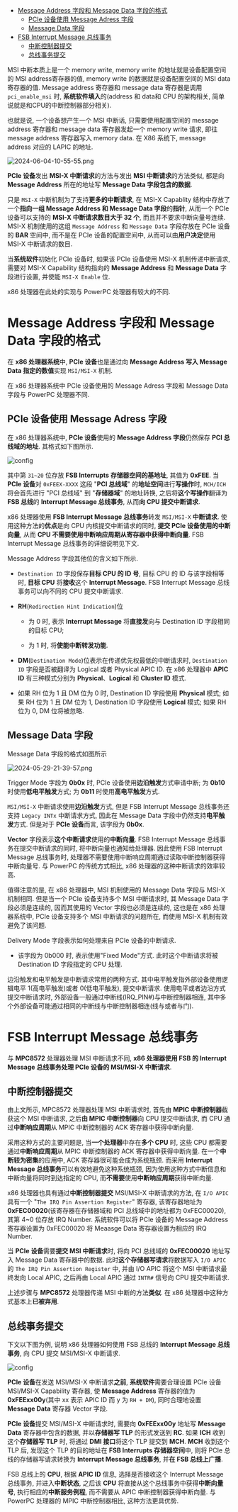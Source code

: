 
<!-- @import "[TOC]" {cmd="toc" depthFrom=1 depthTo=6 orderedList=false} -->

<!-- code_chunk_output -->

- [Message Address 字段和 Message Data 字段的格式](#message-address-字段和-message-data-字段的格式)
  - [PCIe 设备使用 Message Adress 字段](#pcie-设备使用-message-adress-字段)
  - [Message Data 字段](#message-data-字段)
- [FSB Interrupt Message 总线事务](#fsb-interrupt-message-总线事务)
  - [中断控制器提交](#中断控制器提交)
  - [总线事务提交](#总线事务提交)

<!-- /code_chunk_output -->

MSI 中断本质上是一个 memory write, memory write 的地址就是设备配置空间的 MSI address寄存器的值, memory write 的数据就是设备配置空间的 MSI data 寄存器的值. Message address 寄存器和 message data 寄存器是调用 `pci_enable_msi` 时, **系统软件填入**的(address 和 data和 CPU 的架构相关, 简单说就是和CPU的中断控制器部分相关).

也就是说, 一个设备想产生一个 MSI 中断话, 只需要使用配置空间的 message address 寄存器和 message data 寄存器发起一个 memory write 请求, 即往 message address 寄存器写入 memory data. 在 X86 系统下, message address 对应的 LAPIC 的地址.

![2024-06-04-10-55-55.png](./images/2024-06-04-10-55-55.png)

**PCIe 设备**发出 **MSI\-X 中断请求**的方法与发出 **MSI 中断请求**的方法类似, 都是向 **Message Address** 所在的地址写 **Message Data 字段包含的数据**.

只是 `MSI-X` 中断机制为了支持**更多的中断请求**, 在 MSI-X Capablity 结构中存放了一个**指向一组 Message Address 和 Message Data 字段**的**指针**, 从而一个 PCIe 设备可以支持的 **MSI\-X 中断请求数目大于 32 个**, 而且并不要求中断向量号连续. MSI\-X 机制使用的这组 `Message Address` 和 `Message Data` 字段存放在 PCIe 设备的 **BAR** 空间中, 而不是在 PCIe 设备的配置空间中, 从而可以由**用户决定**使用 MSI\-X 中断请求的数目.

当**系统软件**初始化 PCIe 设备时, 如果该 PCIe 设备使用 MSI\-X 机制传递中断请求, 需要对 MSI\-X Capability 结构指向的 **Message Address** 和 **Message Data** 字段进行设置, 并使能 `MSI-X Enable` 位.

x86 处理器在此处的实现与 PowerPC 处理器有较大的不同.

# Message Address 字段和 Message Data 字段的格式

在 **x86 处理器系统**中, **PCIe 设备**也是通过向 **Message Address 写入 Message Data 指定的数值**实现 `MSI/MSI-X` 机制.

在 x86 处理器系统中 PCIe 设备使用的 Message Adress 字段和 Message Data 字段与 PowerPC 处理器不同.

## PCIe 设备使用 Message Adress 字段

在 x86 处理器系统中, **PCIe 设备**使用的 **Message Address 字段**仍然保存 **PCI 总线域的地址**. 其格式如下图所示.

![config](images/7.png)

其中第 `31~20` 位存放 **FSB Interrupts 存储器空间的基地址**, 其值为 **0xFEE**. 当 **PCIe 设备**对 `0xFEEX-XXXX` 这段 "**PCI 总线域**" 的**地址空间**进行**写操作**时, `MCH/ICH` 将会首先进行 "PCI 总线域" 到 "**存储器域**" 的地址转换, 之后将**这个写操作**翻译为 **FSB 总线**的 **Interrupt Message 总线事务**, 从而**向 CPU 提交中断请求**.

x86 处理器使用 **FSB Interrupt Message 总线事务**转发 `MSI/MSI-X` **中断请求**. 使用这种方法的**优点**是向 CPU 内核提交中断请求的同时, **提交 PCIe 设备使用的中断向量**, 从而 **CPU 不需要使用中断响应周期从寄存器中获得中断向量**. FSB Interrupt Message 总线事务的详细说明见下文.

Message Address 字段其他位的含义如下所示.

- `Destination ID` 字段保存**目标 CPU 的 ID 号**, 目标 CPU 的 ID 与该字段相等时, **目标 CPU** 将**接收**这个 **Interrupt Message**. FSB Interrupt Message 总线事务可以向不同的 CPU 提交中断请求.

- **RH**(`Redirection Hint Indication`)位

  - 为 0 时, 表示 **Interrupt Message** 将**直接发**向与 Destination ID 字段相同的目标 CPU;

  - 为 1 时, 将**使能中断转发功能**.

- **DM**(`Destination Mode`)位表示在传递优先权最低的中断请求时,  `Destination ID` 字段是否被翻译为 Logical 或者 Physical APIC ID. 在 x86 处理器中 **APIC ID** 有三种模式分别为 **Physical**、**Logical** 和 **Cluster ID** 模式.

- 如果 RH 位为 1 且 DM 位为 0 时, Destination ID 字段使用 **Physical** 模式; 如果 RH 位为 1 且 DM 位为 1, Destination ID 字段使用 **Logical** 模式; 如果 RH 位为 0, DM 位将被忽略.

## Message Data 字段

Message Data 字段的格式如图所示

![2024-05-29-21-39-57.png](./images/2024-05-29-21-39-57.png)

Trigger Mode 字段为 **0b0x** 时, PCIe 设备使用**边沿触发**方式申请中断; 为 **0b10** 时使用**低电平触发**方式; 为 **0b11** 时使用**高电平触发**方式.

`MSI/MSI-X` 中断请求使用**边沿触发**方式, 但是 FSB Interrupt Message 总线事务还支持 `Legacy INTx` 中断请求方式, 因此在 Message Data 字段中仍然支持**电平触发**方式. 但是对于 **PCIe 设备**而言, 该字段为 **0b0x**.

**Vector** 字段表示**这个中断请求**使用的**中断向量**. FSB Interrupt Message 总线事务在提交中断请求的同时, 将中断向量也通知给处理器. 因此使用 FSB Interrupt Message 总线事务时, 处理器不需要使用中断响应周期通过读取中断控制器获得中断向量号. 与 PowerPC 的传统方式相比, x86 处理器的这种中断请求的效率较高.

值得注意的是, 在 x86 处理器中, MSI 机制使用的 Message Data 字段与 MSI-X 机制相同. 但是当一个 PCIe 设备支持多个 MSI 中断请求时, 其 Message Data 字段必须是连续的, 因而其使用的 Vector 字段也必须是连续的, 这也是在 x86 处理器系统中, PCIe 设备支持多个 MSI 中断请求的问题所在, 而使用 MSI-X 机制有效避免了该问题.

Delivery Mode 字段表示如何处理来自 PCIe 设备的中断请求.

* 该字段为 0b000 时, 表示使用"Fixed Mode"方式. 此时这个中断请求将被 Destination ID 字段指定的 CPU 处理.


边沿触发和电平触发是中断请求常用的两种方式. 其中电平触发指外部设备使用逻辑电平 1(高电平触发)或者 0(低电平触发), 提交中断请求. 使用电平或者边沿方式提交中断请求时, 外部设备一般通过中断线(IRQ_PIN#)与中断控制器相连, 其中多个外部设备可能通过相同的中断线与中断控制器相连(线与或者与门).











# FSB Interrupt Message 总线事务

与 **MPC8572** 处理器处理 MSI 中断请求不同, **x86 处理器使用 FSB 的 Interrupt Message 总线事务处理 PCIe 设备的 MSI/MSI-X 中断请求**.

## 中断控制器提交

由上文所示, MPC8572 处理器处理 MSI 中断请求时, 首先由 **MPIC 中断控制器**截获这个 MSI 中断请求, 之后**由 MPIC 中断控制器**向 CPU 提交中断请求, 而 CPU 通过**中断响应周期**从 MPIC 中断控制器的 ACK 寄存器中获得中断向量.

采用这种方式的主要问题是, 当**一个处理器**中存在**多个 CPU** 时, 这些 CPU 都需要通过**中断响应周期**从 MPIC 中断控制器的 ACK 寄存器中获得中断向量. 在一个**中断较为密集**的应用中, ACK 寄存器很可能会成为系统瓶颈. 而采用 **Interrupt Message 总线事务**可以有效地避免这种系统瓶颈, 因为使用这种方式中断信息和中断向量将同时到达指定的 CPU, 而**不需要**使用**中断响应周期**获得中断向量.

x86 处理器也具有通过**中断控制器提交** MSI/MSI-X 中断请求的方法, 在 `I/O APIC` 具有一个 "`The IRQ Pin Assertion Register`" 寄存器, 该寄存器地址为 **0xFEC00020**(该寄存器在存储器域和 PCI 总线域中的地址都为 0xFEC00020),其第 4~0 位存放 IRQ Number. 系统软件可以将 PCIe 设备的 Message Address 寄存器设置为 0xFEC00020 将 Meaasge Data 寄存器设置为相应的 IRQ Number.

当 **PCIe 设备**需要**提交 MSI 中断请求**时, 将向 PCI 总线域的 **0xFEC00020** 地址写入 Message Data 寄存器中的数据. 此时**这个存储器写请求**将数据写入 `I/O APIC` 的 `The IRQ Pin Assertion Register` 中, 并由 I/O APIC 将这个 MSI 中断请求最终发向 Local APIC, 之后再由 Local APIC 通过 `INTR#` 信号向 CPU 提交中断请求.

上述步骤与 **MPC8572** 处理器传递 MSI 中断的方法**类似**. 在 x86 处理器中这种方式基本上**已被弃用**.

## 总线事务提交

下文以下图为例, 说明 x86 处理器如何使用 FSB 总线的 **Interrupt Message 总线事务**, 向 CPU 提交 MSI/MSI-X 中断请求.

![config](images/8.png)

**PCIe 设备**在发送 MSI/MSI-X 中断请求**之前**, **系统软件**需要合理设置 PCIe 设备 MSI/MSI-X Capability 寄存器, 使 **Message Address** 寄存器的值为 **0xFEExx00y**(其中 xx 表示 APIC ID 而 y 为 `RH + DM`), 同时合理地设置 **Message Data** 寄存器 Vector 字段.

**PCIe 设备**提交 MSI/MSI-X 中断请求时, 需要向 **0xFEExx00y** 地址写 **Message Data** 寄存器中包含的数据, 并以**存储器写 TLP** 的形式发送到 **RC**. 如果 **ICH** 收到这个**存储器写 TLP** 时, 将通过 **DMI 接口**将这个 TLP 提交到 **MCH**. **MCH** 收到这个 TLP 后, 发现这个 TLP 的目的地址在 **FSB Interrupts 存储器空间**中, 则将 PCIe 总线的存储器写请求转换为 **Interrupt Message 总线事务**, 并**在 FSB 总线上广播**.

FSB 总线上的 **CPU**, 根据 **APIC ID** 信息, 选择是否接收这个 Interrupt Message 总线事务, 并进入**中断状态**, 之后该 **CPU** 将直接从这个总线事务中获得**中断向量号**, 执行相应的**中断服务例程**, 而不需要从 APIC 中断控制器获得中断向量. 与 PowerPC 处理器的 MPIC 中断控制器相比, 这种方法更具优势.

